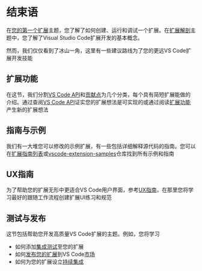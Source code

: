 # 结束语
在[您的第一个扩展](1.%20%E6%82%A8%E7%9A%84%E7%AC%AC%E4%B8%80%E4%B8%AA%E6%89%A9%E5%B1%95.md)主题，您了解了如何创建、运行和调试一个扩展。在[扩展解剖](2.%20%E6%89%A9%E5%B1%95%E8%A7%A3%E5%89%96.md)主题中，您了解了Visual Studio Code扩展开发的基本概念。

然而，我们仅仅看到了冰山一角，这里有一些建议路线为了您的更远VS Code扩展开发技能

## 扩展功能
在这节，我们分割[VS Code API](/9.%20%E6%9F%A5%E9%98%85/1.%20VS%20Code%20API.md)和[贡献点](/9.%20%E6%9F%A5%E9%98%85/2.%20%E8%B4%A1%E7%8C%AE%E7%82%B9.md)为几个分类，每个具有简短扩展能做的介绍。通过查阅[VS Code API](/9.%20%E6%9F%A5%E9%98%85/1.%20VS%20Code%20API.md)证实您的扩展想法是可实现的或通过阅读[扩展功能](/3.%20%E6%89%A9%E5%B1%95%E5%8A%9F%E8%83%BD/1.%20%E6%A6%82%E8%A7%88.md)产生新的扩展想法
## 指南与示例
我们有一大堆您可以修改的示例扩展，有一些包括详细解释源代码的指南。您可以在[扩展指南列表](/4.%20%E6%89%A9%E5%B1%95%E6%8C%87%E5%8D%97/1.%20%E6%A6%82%E8%A7%88.md)或[vscode-extension-samples](https://github.com/microsoft/vscode-extension-samples)仓库找到所有示例和指南

## UX指南
为了帮助您的扩展无形中更适合VS Code用户界面，参考[UX指南](/5.%20UX%20%E6%8C%87%E5%8D%97/1.%20%E6%A6%82%E8%A7%88.md)，在那里您将学习最好的跟随工作流程创建扩展UI练习和规范
## 测试与发布
这节包括帮助您开发高质量VS Code扩展的主题。例如，您将学习
- 如何添加[集成测试](/7.%20%E6%B5%8B%E8%AF%95%E4%B8%8E%E5%8F%91%E5%B8%83/1.%20%E6%B5%8B%E8%AF%95%E6%89%A9%E5%B1%95.md)至您的扩展
- 如何[发布您的扩展](/7.%20%E6%B5%8B%E8%AF%95%E4%B8%8E%E5%8F%91%E5%B8%83/2.%20%E5%8F%91%E5%B8%83%E6%89%A9%E5%B1%95.md)到VS Code[市场](https://marketplace.visualstudio.com/)
- 如何为您的扩展设立[持续集成](/7.%20%E6%B5%8B%E8%AF%95%E4%B8%8E%E5%8F%91%E5%B8%83/4.%20%E6%8C%81%E7%BB%AD%E9%9B%86%E6%88%90.md)